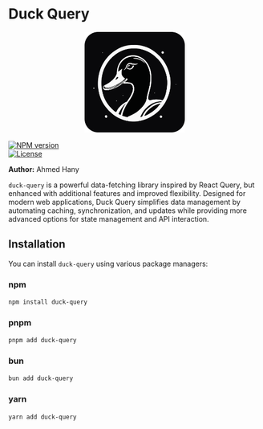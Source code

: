 # Duck Query

<p align="center">
  <img src="./media/logo.png" alt="Duck query Logo" width="200"/>
</p>


[![NPM version](https://img.shields.io/npm/v/duck-query.svg?style=flat)](https://www.npmjs.com/package/duck-query)  
[![License](https://img.shields.io/npm/l/duck-query)](https://www.npmjs.com/package/duck-query)  

**Author:** Ahmed Hany

`duck-query` is a powerful data-fetching library inspired by React Query, but enhanced with additional features and improved flexibility. Designed for modern web applications, Duck Query simplifies data management by automating caching, synchronization, and updates while providing more advanced options for state management and API interaction.

## Installation

You can install `duck-query` using various package managers:

### npm

```bash
npm install duck-query
```

### pnpm

```bash
pnpm add duck-query
```

### bun

```bash
bun add duck-query
```

### yarn

```bash
yarn add duck-query
```


